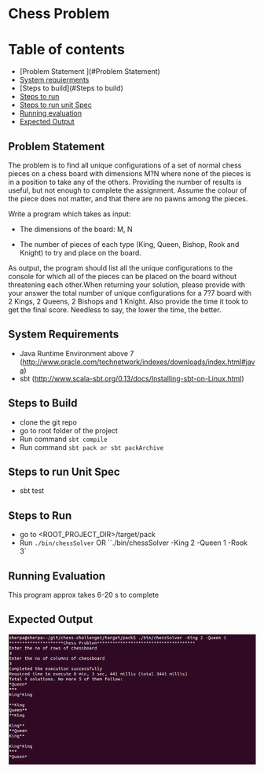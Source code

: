# Chess Problem 

Table of contents
=================

  * [Problem Statement ](#Problem Statement)
  * [System requierments](#system-requierments)
  * [Steps to build](#Steps to build)
  * [Steps to run](#steps-to-run)
  * [Steps to run unit Spec](#steps-to-run-unit-spec)
  * [Running evaluation](#running-evaluation)
  * [Expected Output](#expected-output)
  


## Problem Statement 

The problem is to find all unique configurations of a set of normal chess pieces on a chess board with dimensions M?N where none of the pieces 
is in a position to take any of the others. Providing the number of results is useful, but not enough to complete the assignment. Assume the 
colour of the piece does not matter, and that there are no pawns among the pieces.

Write a program which takes as input:

 * The dimensions of the board: M, N

 * The number of pieces of each type (King, Queen, Bishop, Rook and Knight) to try and place on the board.

As output, the program should list all the unique configurations to the console for which all of the pieces can be placed on the board without 
threatening each other.When returning your solution, please provide with your answer the total number of unique configurations for a 7?7 board 
with 2 Kings, 2 Queens, 2 Bishops and 1 Knight. Also provide the time it took to get the final score. Needless to say, the lower the time, 
the better.

## System Requirements 
 * Java Runtime Environment above 7 (http://www.oracle.com/technetwork/indexes/downloads/index.html#java)
 * sbt (http://www.scala-sbt.org/0.13/docs/Installing-sbt-on-Linux.html)

## Steps to Build 
 * clone the git repo 
 * go to root folder of the project 
 * Run command `sbt compile`
 * Run command `sbt pack or sbt packArchive`

## Steps to run Unit Spec
 * sbt test

## Steps to Run 
 * go to <ROOT_PROJECT_DIR>/target/pack
 * Run `./bin/chessSolver` OR ``./bin/chessSolver -King 2 -Queen 1 -Rook 3`
 
## Running Evaluation 
This program approx takes 6-20 s to complete 

## Expected Output 
![Result](result.PNG)